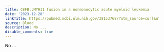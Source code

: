 ```yaml
---
title: CBFB::MYH11 fusion in a nonmonocytic acute myeloid leukemia
date: '2023-12-28'
linkTitle: https://pubmed.ncbi.nlm.nih.gov/38153768/?utm_source=curl&utm_medium=rss&utm_campaign=journals&utm_content=7603509&fc=None&ff=20231228170626&v=2.18.0
source: Blood
description: No ...
disable_comments: true
---
```

No ...